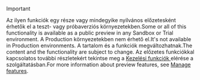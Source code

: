 > [!IMPORTANT]
> <span data-ttu-id="fc078-101">Az ilyen funkciók egy része vagy mindegyike nyilvános előzetesként érhetők el a teszt- vagy próbaverziós környezetekben.</span><span class="sxs-lookup"><span data-stu-id="fc078-101">Some or all of this functionality is available as a public preview in any Sandbox or Trial environment.</span></span> <span data-ttu-id="fc078-102">A Production környezetekben nem érhető el.</span><span class="sxs-lookup"><span data-stu-id="fc078-102">It's not available in Production environments.</span></span> <span data-ttu-id="fc078-103">A tartalom és a funkciók megváltozhatnak.</span><span class="sxs-lookup"><span data-stu-id="fc078-103">The content and the functionality are subject to change.</span></span> <span data-ttu-id="fc078-104">Az előzetes funkciókkal kapcsolatos további részletekért tekintse meg a [Kezelési funkciók ](../hr-admin-manage-features.md)elérése a szolgáltatásban.</span><span class="sxs-lookup"><span data-stu-id="fc078-104">For more information about preview features, see [Manage features](../hr-admin-manage-features.md).</span></span>